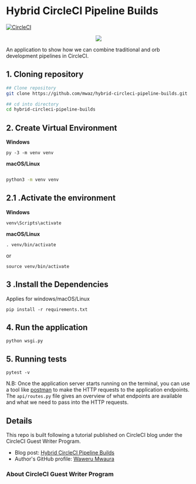 # Hybrid CircleCI Pipeline Builds

[![CircleCI](https://circleci.com/gh/mwaz/hybrid-circleci-pipeline-builds.svg?style=svg)](https://circleci.com/gh/mwaz/hybrid-circleci-pipeline-builds-config)

<p align="center"><img src="https://avatars3.githubusercontent.com/u/59034516"></p>

An application to show how we can combine traditional and orb development pipelines in CircleCI.

## 1. Cloning repository   

```bash
## Clone repository
git clone https://github.com/mwaz/hybrid-circleci-pipeline-builds.git

## cd into directory
cd hybrid-circleci-pipeline-builds
```

## 2. Create Virtual Environment

**Windows**
```
py -3 -m venv venv 

```
  
**macOS/Linux**
          
```bash

python3 -m venv venv
```

## 2.1 .Activate the environment
          
**Windows** 

```venv\Scripts\activate```
          
**macOS/Linux**

```. venv/bin/activate```

or

```source venv/bin/activate```
## 3 .Install the Dependencies

Applies for windows/macOS/Linux

```pip install -r requirements.txt```

## 4. Run the application 

`python wsgi.py`

## 5. Running tests

`pytest -v`

N.B: Once the application server starts running on the terminal, you can use a tool like [postman](https://www.postman.com/) to make the HTTP requests to the application endpoints. The `api/routes.py` file gives an overview of what endpoints are available and what we need to pass into the HTTP requests. 

## Details

This repo is built following a tutorial published on CircleCI blog under the CircleCI Guest Writer Program.

-   Blog post: [ Hybrid CircleCI Pipeline Builds ][blog]
-   Author's GitHub profile: [Waweru Mwaura][author]

### About CircleCI Guest Writer Program

[blog]: https://circleci.com/blog/hybrid-circleci-pipeline-builds
[author]: https://github.com/mwaz
